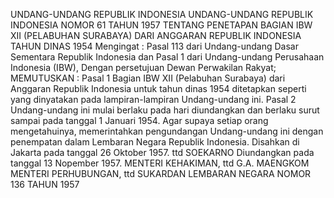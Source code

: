  UNDANG-UNDANG REPUBLIK INDONESIA UNDANG-UNDANG REPUBLIK INDONESIA NOMOR 61 TAHUN 1957 TENTANG PENETAPAN BAGIAN IBW XII (PELABUHAN SURABAYA) DARI ANGGARAN REPUBLIK INDONESIA TAHUN DINAS 1954
Mengingat :
 Pasal 113 dari Undang-undang Dasar Sementara Republik Indonesia dan Pasal 1 dari Undang-undang Perusahaan Indonesia (IBW), Dengan persetujuan Dewan Perwakilan Rakyat;
MEMUTUSKAN :
Pasal 1
Bagian IBW XII (Pelabuhan Surabaya) dari Anggaran Republik Indonesia untuk tahun dinas 1954 ditetapkan seperti yang dinyatakan pada lampiran-lampiran Undang-undang ini.
Pasal 2
Undang-undang ini mulai berlaku pada hari diundangkan dan berlaku surut sampai pada tanggal 1 Januari 1954. Agar supaya setiap orang mengetahuinya, memerintahkan pengundangan Undang-undang ini dengan penempatan dalam Lembaran Negara Republik Indonesia. Disahkan di Jakarta pada tanggal 26 Oktober 1957. ttd SOEKARNO Diundangkan pada tanggal 13 Nopember 1957. MENTERI KEHAKIMAN, ttd G.A. MAENGKOM MENTERI PERHUBUNGAN, ttd SUKARDAN LEMBARAN NEGARA NOMOR 136 TAHUN 1957